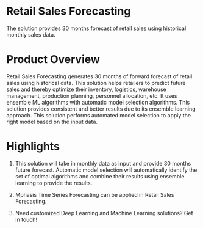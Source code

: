 # Retail Sales Forecasting
The solution provides 30 months forecast of retail sales using historical monthly sales data.

# Product Overview
Retail Sales Forecasting generates 30 months of forward forecast of retail sales using historical data. This solution helps retailers to predict future sales and thereby optimize their inventory, logistics, warehouse management, production planning, personnel allocation, etc. It uses ensemble ML algorithms with automatic model selection algorithms. This solution provides consistent and better results due to its ensemble learning approach. This solution performs automated model selection to apply the right model based on the input data.

# Highlights
1. This solution will take in monthly data as input and provide 30 months future forecast. Automatic model selection will automatically identify the set of optimal algorithms and combine their results using ensemble learning to provide the results.

2. Mphasis Time Series Forecasting can be applied in Retail Sales Forecasting.

3. Need customized Deep Learning and Machine Learning solutions? Get in touch!
